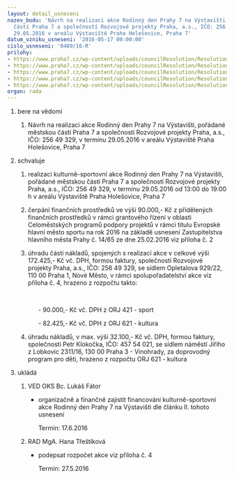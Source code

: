 ```yaml
---
layout: detail_usneseni
nazev_bodu: 'Návrh na realizaci akce Rodinný den Prahy 7 na Výstavišti, pořádané městskou
  částí Praha 7 a společností Rozvojové projekty Praha, a.s., IČO: 256 49 329, v termínu
  29.05.2016 v areálu Výstaviště Praha Holešovice, Praha 7'
datum_vzniku_usneseni: '2016-05-17 00:00:00'
cislo_usneseni: '0489/16-R'
prilohy:
- https://www.praha7.cz/wp-content/uploads/councilResolution/Resolutions/27702/export/D_DenPrahy7_V~60301.doc
- https://www.praha7.cz/wp-content/uploads/councilResolution/Resolutions/27702/export/Usneseni_ZHMP_Dotace_Evropskemestosportu_I_2016~60300.pdf
- https://www.praha7.cz/wp-content/uploads/councilResolution/Resolutions/27702/export/Zapis_5_jednani_KK_ze_dne_02_05_2016~60299.pdf
- https://www.praha7.cz/wp-content/uploads/councilResolution/Resolutions/27702/export/Rozpocet_DP7_2016_R~60298.pdf
- https://www.praha7.cz/wp-content/uploads/councilResolution/Resolutions/27702/export/export~298715.pdf
organ: rada
---
```

<OL class=urzList_view id=urzList>
<LI class=urzClass1><SPAN name="1">bere na vědomí</SPAN> 
<OL class=urzOlClass>
<LI class=urzClass2 style="TEXT-ALIGN: left"><SPAN>
<P>Návrh na realizaci akce Rodinný den Prahy 7 na Výstavišti, pořádané městskou částí Praha 7 a společností Rozvojové projekty Praha, a.s., IČO: 256 49 329, v termínu 29.05.2016 v areálu Výstaviště Praha Holešovice, Praha 7</P></SPAN></LI></OL></LI>
<LI class=urzClass1><SPAN name="24">schvaluje</SPAN> 
<OL class=urzOlClass>
<LI class=urzClass2 style="TEXT-ALIGN: left"><SPAN>
<P>realizaci kulturně-sportovní akce Rodinný den Prahy 7 na Výstavišti, pořádané městskou částí Praha 7 a společností Rozvojové projekty Praha, a.s., IČO: 256 49 329, v termínu 29.05.2016 od 13:00 do 19:00 h v areálu Výstaviště Praha Holešovice,&nbsp;Praha 7</P></SPAN></LI>
<LI class=urzClass2 style="TEXT-ALIGN: left"><SPAN>
<P>čerpání finančních prostředků ve výši 90.000,- Kč z přidělených finančních prostředků v rámci grantového řízení v oblasti Celoměstských programů podpory projektů v rámci titulu Evropské hlavní město sportu na rok 2016 na základě usnesení Zastupitelstva hlavního města Prahy č. 14/65 ze dne 25.02.2016 viz příloha č. 2</P></SPAN></LI>
<LI class=urzClass2 style="TEXT-ALIGN: left"><SPAN>
<P>úhradu části nákladů, spojených s realizací akce v celkové výši 172.425,- Kč vč. DPH, formou faktury, společnosti Rozvojové projekty Praha, a.s., IČO: 256 49 329, se sídlem Opletalova 929/22, 110 00 Praha 1, Nové Město, v rámci spolupořadatelství akce viz příloha č. 4, hrazeno z rozpočtu takto:&nbsp;</P>
<P>&nbsp;</P>
<P>&nbsp;&nbsp;&nbsp;&nbsp;&nbsp;&nbsp;-&nbsp;90.000,- Kč vč. DPH z ORJ 421 - sport</P>
<P>&nbsp;&nbsp;&nbsp;&nbsp;&nbsp;&nbsp;- 82.425,- Kč vč. DPH z ORJ 621 - kultura</P></SPAN></LI>
<LI class=urzClass2 style="TEXT-ALIGN: left"><SPAN>
<P>úhradu nákladů, v max. výši 32.100,- Kč vč. DPH, formou faktury, společnosti Petr Klokočka, IČO: 457 54 021, se sídlem náměstí Jiřího z Lobkovic 2311/16, 130 00 Praha 3 - Vinohrady, za doprovodný program pro děti, hrazeno z rozpočtu ORJ 621 - kultura</P></SPAN></LI></OL></LI>
<LI class=urzClass1 id=urzUkoly><SPAN name="1">ukládá</SPAN>
<OL class=urzOlClass>
<LI class=urzClass2><SPAN>
<P>VED OKS Bc. Lukáš Fátor</P></SPAN>
<UL class=urzUlClass>
<LI class=urzClass3><SPAN>
<P>organizačně a finančně zajistit financování kulturně-sportovní akce Rodinný den Prahy 7 na Výstavišti dle článku II. tohoto usnesení</P></SPAN><SPAN class=urzUkolTermin>Termín:&nbsp;17.6.2016</SPAN></LI></UL></LI>
<LI class=urzClass2><SPAN>
<P>RAD MgA. Hana Třeštíková</P></SPAN>
<UL class=urzUlClass>
<LI class=urzClass3><SPAN>
<P>podepsat rozpočet akce viz příloha č. 4</P></SPAN><SPAN class=urzUkolTermin>Termín:&nbsp;27.5.2016</SPAN></LI></UL></LI></OL></LI></OL>